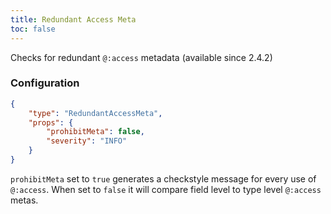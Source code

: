 ```yaml
---
title: Redundant Access Meta
toc: false
---
```


Checks for redundant `@:access` metadata (available since 2.4.2)

### Configuration

```json
{
    "type": "RedundantAccessMeta",
    "props": {
        "prohibitMeta": false,
        "severity": "INFO"
    }
}
```

`prohibitMeta` set to `true` generates a checkstyle message for every use of `@:access`. When set to `false` it will compare field level to type level `@:access` metas.
